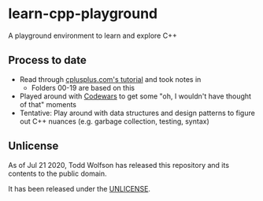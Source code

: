 # learn-cpp-playground
A playground environment to learn and explore C++

## Process to date
- Read through [cplusplus.com's tutorial](https://www.cplusplus.com/doc/tutorial/introduction/) and took notes in
  - Folders 00-19 are based on this
- Played around with [Codewars](https://www.codewars.com/) to get some "oh, I wouldn't have thought of that" moments
- Tentative: Play around with data structures and design patterns to figure out C++ nuances (e.g. garbage collection, testing, syntax)

## Unlicense
As of Jul 21 2020, Todd Wolfson has released this repository and its contents to the public domain.

It has been released under the [UNLICENSE][].

[UNLICENSE]: UNLICENSE
